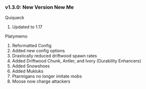 ### v1.3.0: New Version New Me

Quiqueck

1. Updated to 1.17

Platymemo

1. Reformatted Config
2. Added new config options
3. Drastically reduced driftwood spawn rates
4. Added Driftwood Chunk, Antler, and Ivory (Durability Enhancers)
5. Added Snowshoes
6. Added Mukluks
7. Ptarmigans no longer imitate mobs
8. Moose now charge attackers
